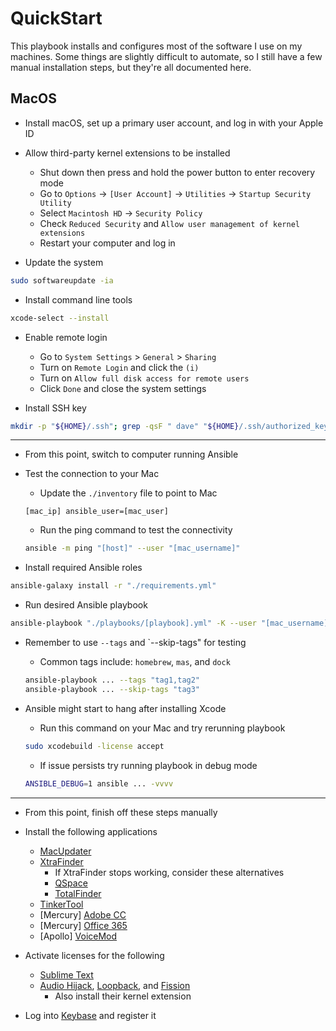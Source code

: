 # QuickStart
This playbook installs and configures most of the software I use on my machines. Some things are slightly difficult to automate, so I still have a few manual installation steps, but they're all documented here.

## MacOS
* Install macOS, set up a primary user account, and log in with your Apple ID

* Allow third-party kernel extensions to be installed
	* Shut down then press and hold the power button to enter recovery mode
	* Go to `Options` -> `[User Account]` -> `Utilities` -> `Startup Security Utility`
	* Select `Macintosh HD` -> `Security Policy`
	* Check `Reduced Security` and `Allow user management of kernel extensions`
	* Restart your computer and log in

* Update the system
```bash
sudo softwareupdate -ia
```

* Install command line tools
```bash
xcode-select --install
```

* Enable remote login
	* Go to `System Settings` > `General` > `Sharing`
	* Turn on `Remote Login` and click the `(i)`
	* Turn on `Allow full disk access for remote users`
	* Click `Done` and close the system settings

* Install SSH key
```bash
mkdir -p "${HOME}/.ssh"; grep -qsF " dave" "${HOME}/.ssh/authorized_keys" || curl -sS "https://github.com/dkrutsko.keys" | head -n 1 | sed "s/$/ dave\n/" >> "${HOME}/.ssh/authorized_keys"
```

---

* From this point, switch to computer running Ansible

* Test the connection to your Mac
	* Update the `./inventory` file to point to Mac
	```
	[mac_ip] ansible_user=[mac_user]
	```
	* Run the ping command to test the connectivity
	```bash
	ansible -m ping "[host]" --user "[mac_username]"
	```

* Install required Ansible roles
```bash
ansible-galaxy install -r "./requirements.yml"
```

* Run desired Ansible playbook
```bash
ansible-playbook "./playbooks/[playbook].yml" -K --user "[mac_username]"
```

* Remember to use `--tags` and `--skip-tags" for testing
	* Common tags include: `homebrew`, `mas`, and `dock`
	```bash
	ansible-playbook ... --tags "tag1,tag2"
	ansible-playbook ... --skip-tags "tag3"
	```

* Ansible might start to hang after installing Xcode
	* Run this command on your Mac and try rerunning playbook
	```bash
	sudo xcodebuild -license accept
	```
	* If issue persists try running playbook in debug mode
	```bash
	ANSIBLE_DEBUG=1 ansible ... -vvvv
	```

---

* From this point, finish off these steps manually

* Install the following applications
	* [MacUpdater](https://www.corecode.io/macupdater)
	* [XtraFinder](https://www.trankynam.com/xtrafinder)
		* If XtraFinder stops working, consider these alternatives
		* [QSpace](https://qspace.awehunt.com/en-us/index.html)
		* [TotalFinder](https://totalfinder.binaryage.com)
	* [TinkerTool](https://www.bresink.com/osx/0TinkerTool/download.php)
	* [Mercury] [Adobe CC](https://creativecloud.adobe.com/apps/download/creative-cloud)
	* [Mercury] [Office 365](https://www.microsoft.com/en-us/microsoft-365/download-office)
	* [Apollo] [VoiceMod](https://www.voicemod.net)

* Activate licenses for the following
	* [Sublime Text](https://www.sublimetext.com)
	* [Audio Hijack](https://rogueamoeba.com/audiohijack), [Loopback](https://rogueamoeba.com/loopback), and [Fission](https://rogueamoeba.com/fission)
		* Also install their kernel extension

* Log into [Keybase](https://keybase.io) and register it
